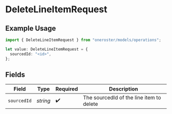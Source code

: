 # DeleteLineItemRequest

## Example Usage

```typescript
import { DeleteLineItemRequest } from "oneroster/models/operations";

let value: DeleteLineItemRequest = {
  sourcedId: "<id>",
};
```

## Fields

| Field                                    | Type                                     | Required                                 | Description                              |
| ---------------------------------------- | ---------------------------------------- | ---------------------------------------- | ---------------------------------------- |
| `sourcedId`                              | *string*                                 | :heavy_check_mark:                       | The sourcedId of the line item to delete |